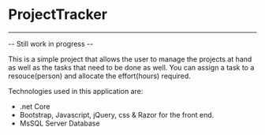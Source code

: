 # ProjectTracker
-----------------------------------------

-- Still work in progress --


This is a simple project that allows the user to manage the projects at hand as well as the tasks that need to be done as well.
You can assign a task to a resouce(person) and allocate the effort(hours) required. 

Technologies used in this application are:
- .net Core
- Bootstrap, Javascript, jQuery, css & Razor for the front end.
- MsSQL Server Database
